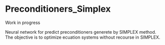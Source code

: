 # Preconditioners_Simplex


Work in progress

Neural network for predict preconditioners generete by SIMPLEX method. The objective is to optimize ecuation systems without recourse in SIMPLEX.
